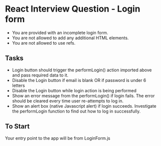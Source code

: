 # React Interview Question - Login form

- You are provided with an incomplete login form.
- You are not allowed to add any additional HTML elements.
- You are not allowed to use refs.

## Tasks
- Login button should trigger the performLogin() action imported above and pass required data to it.
- Disable the Login button if email is blank OR if password is under 6 letters
- Disable the Login button while login action is being performed
- Show an error message from the performLogin() if login fails. The error should be cleared every time user re-attempts to log in.
- Show an alert box (native Javascript alert) if login succeeds. Investigate the performLogin function to find out how to log in successfully.

## To Start
Your entry point to the app will be from LoginForm.js
